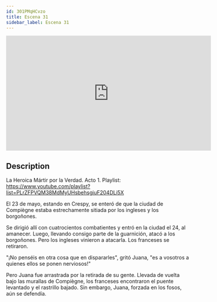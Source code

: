 ```yaml
---
id: 301PMqHCvzo
title: Escena 31
sidebar_label: Escena 31
---
```


<iframe
  width="560"
  height="315"
  src="https://www.youtube.com/embed/301PMqHCvzo"
  title="YouTube video player"
  frameborder="0"
  allow="accelerometer; autoplay; clipboard-write; encrypted-media; gyroscope; picture-in-picture; web-share"
  referrerpolicy="strict-origin-when-cross-origin"
  allowfullscreen
></iframe>

## Description

La Heroica Mártir por la Verdad. Acto 1.
Playlist: https://www.youtube.com/playlist?list=PLrZFPVQM38MdMyUHsbehsgiuF204DLi5X

El 23 de mayo, estando en Crespy, se enteró de que la ciudad de Compiègne estaba estrechamente sitiada por los ingleses y los borgoñones.

Se dirigió allí con cuatrocientos combatientes y entró en la ciudad el 24, al amanecer. Luego, llevando consigo parte de la guarnición, atacó a los borgoñones. Pero los ingleses vinieron a atacarla. Los franceses se retiraron.

"¡No penséis en otra cosa que en dispararles", gritó Juana, "es a vosotros a quienes ellos se ponen nerviosos!"

Pero Juana fue arrastrada por la retirada de su gente. Llevada de vuelta bajo las murallas de Compiègne, los franceses encontraron el puente levantado y el rastrillo bajado. Sin embargo, Juana, forzada en los fosos, aún se defendía.
